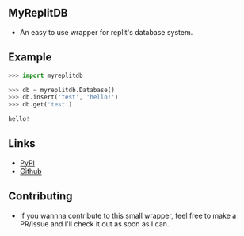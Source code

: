 ## MyReplitDB

- An easy to use wrapper for replit's database system.

## Example

```py
>>> import myreplitdb

>>> db = myreplitdb.Database()
>>> db.insert('test', 'hello!')
>>> db.get('test')

hello!
```

## Links

- [PyPI](https://pypi.org/project/MyReplitDB/1.2/)
- [Github](https://github.com/kaylebetter/myreplitdb)


## Contributing

- If you wannna contribute to this small wrapper, feel free to make a PR/issue and I'll check it out as soon as I can.